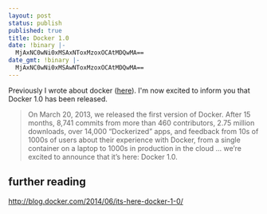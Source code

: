 ```yaml
---
layout: post
status: publish
published: true
title: Docker 1.0
date: !binary |-
  MjAxNC0wNi0xMSAxNToxMzoxOCAtMDQwMA==
date_gmt: !binary |-
  MjAxNC0wNi0xMSAwNToxMzoxOCAtMDQwMA==
---
```

Previously I wrote about docker (<a href="https://dodwell.us/docker/" title="What is docker?">here</a>). I'm now excited to inform you that Docker 1.0 has been released.

> On March 20, 2013, we released the first version of Docker.  After 15 months, 8,741 commits from more than 460 contributors, 2.75 million downloads, over 14,000 &ldquo;Dockerized&rdquo; apps, and feedback from 10s of 1000s of users about their experience with Docker, from a single container on a laptop to 1000s in production in the cloud &hellip; we&rsquo;re excited to announce that it&rsquo;s here: Docker 1.0.


## further reading

<a href="http://blog.docker.com/2014/06/its-here-docker-1-0/" target="_blank">http://blog.docker.com/2014/06/its-here-docker-1-0/</a>
